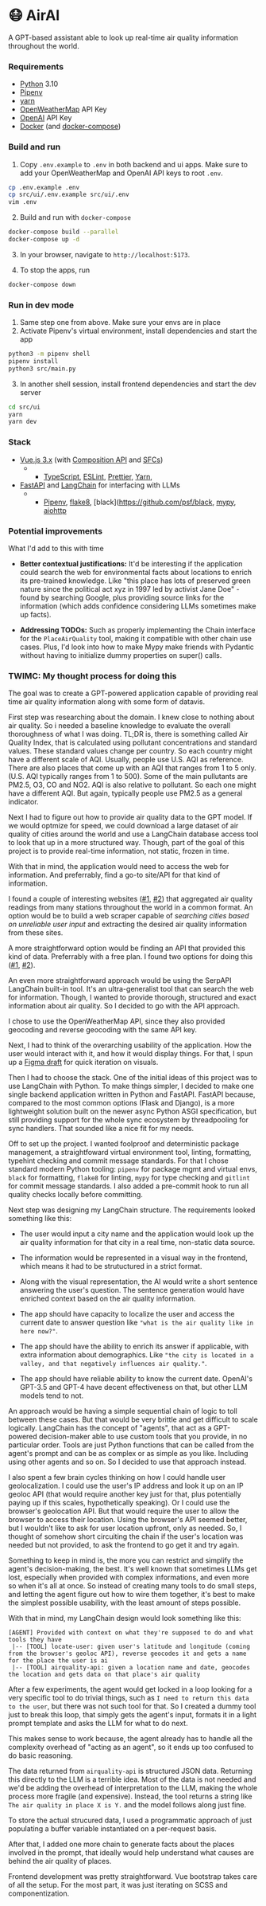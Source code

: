# 😷 AirAI

A GPT-based assistant able to look up real-time air quality information throughout the world.

### Requirements

- [Python](https://github.com/asdf-community/asdf-python) 3.10
- [Pipenv](https://pipenv.pypa.io/en/latest/)
- [yarn](https://classic.yarnpkg.com/lang/en/docs/install/)
- [OpenWeatherMap](https://openweathermap.org/price) API Key
- [OpenAI](https://platform.openai.com/) API Key
- [Docker](https://docs.docker.com/engine/install) (and [docker-compose](https://docs.docker.com/compose/install/))

### Build and run

1. Copy `.env.example` to `.env` in both backend and ui apps. Make sure to add your OpenWeatherMap and OpenAI API keys to root `.env`.

```bash
cp .env.example .env
cp src/ui/.env.example src/ui/.env
vim .env
```

2. Build and run with `docker-compose` 

```bash
docker-compose build --parallel
docker-compose up -d
```

3. In your browser, navigate to `http://localhost:5173`.

4. To stop the apps, run

```bash
docker-compose down
```

### Run in dev mode

1. Same step one from above. Make sure your envs are in place
2. Activate Pipenv's virtual environment, install dependencies and start the app

```bash
python3 -m pipenv shell
pipenv install
python3 src/main.py
```

3. In another shell session, install frontend dependencies and start the dev server

```bash
cd src/ui
yarn
yarn dev
```

### Stack

- [Vue.js 3.x](https://vuejs.org/) (with [Composition API](https://vuejs.org/guide/extras/composition-api-faq.html) and [SFCs](https://vuejs.org/guide/scaling-up/sfc.html))
  - - [TypeScript](https://www.typescriptlang.org/), [ESLint](https://eslint.org/), [Prettier](https://prettier.io/), [Yarn](https://yarnpkg.com/),
- [FastAPI](https://fastapi.tiangolo.com/) and [LangChain](https://python.langchain.com/en/latest/index.html) for interfacing with LLMs
  - - [Pipenv](https://pipenv.pypa.io/en/latest/), [flake8](https://flake8.pycqa.org/en/latest/), [black](https://github.com/psf/black, [mypy](https://mypy-lang.org/), [aiohttp](https://docs.aiohttp.org/en/stable/)

### Potential improvements

What I'd add to this with time

- **Better contextual justifications:** It'd be interesting if the application could search the web for environmental facts about locations to enrich its pre-trained knowledge. Like "this place has lots of preserved green nature since the political act xyz in 1997 led by activist Jane Doe" - found by searching Google, plus providing source links for the information (which adds confidence considering LLMs sometimes make up facts).

- **Addressing TODOs:** Such as properly implementing the Chain interface for the `PlaceAirQuality` tool, making it compatible with other chain use cases. Plus, I'd look into how to make Mypy make friends with Pydantic without having to initialize dummy properties on super() calls.


### TWIMC: My thought process for doing this

The goal was to create a GPT-powered application capable of providing real time air quality information along with some form of datavis.

First step was researching about the domain. I knew close to nothing about air quality. So i needed a baseline knowledge to evaluate the overall thoroughness of what I was doing. TL;DR is, there is something called Air Quality Index, that is calculated using pollutant concentrations and standard values. These standard values change per country. So each country might have a different scale of AQI. Usually, people use U.S. AQI as reference. There are also places that come up with an AQI that ranges from 1 to 5 only. (U.S. AQI typically ranges from 1 to 500). Some of the main pullutants are PM2.5, O3, CO and NO2. AQI is also relative to pollutant. So each one might have a different AQI. But again, typically people use PM2.5 as a general indicator.

Next I had to figure out how to provide air quality data to the GPT model. If we would optmize for speed, we could download a large dataset of air quality of cities around the world and use a LangChain database access tool to look that up in a more structured way. Though, part of the goal of this project is to provide real-time information, not static, frozen in time.

With that in mind, the application would need to access the web for information. And preferrably, find a go-to site/API for that kind of information.

I found a couple of interesting websites ([#1](https://aqicn.org/), [#2](https://www.iqair.com/)) that aggregated air quality readings from many stations throughout the world in a common format. An option would be to build a web scraper capable of _searching cities based on unreliable user input_ and extracting the desired air quality information from these sites.

A more straightforward option would be finding an API that provided this kind of data. Preferrably with a free plan. I found two options for doing this ([#1](https://www.iqair.com/air-pollution-data-api), [#2](https://openweathermap.org/price)).

An even more straightforward approach would be using the SerpAPI LangChain built-in tool. It's an ultra-generalist tool that can search the web for information. Though, I wanted to provide thorough, structured and exact information about air quality. So I decided to go with the API approach.

I chose to use the OpenWeatherMap API, since they also provided geocoding and reverse geocoding with the same API key.

Next, I had to think of the overarching usability of the application. How the user would interact with it, and how it would display things. For that, I spun up a [Figma draft](https://www.figma.com/file/hqd0hUoHhozdCw3jr8ArzR/AirAI?node-id=0%3A1&t=wqPpiuKKLsA7YPS2-1) for quick iteration on visuals.

Then I had to choose the stack. One of the initial ideas of this project was to use LangChain with Python. To make things simpler, I decided to make one single backend application written in Python and FastAPI. FastAPI because, compared to the most common options (Flask and Django), is a more lightweight solution built on the newer async Python ASGI specification, but still providing support for the whole sync ecosystem by threadpooling for sync handlers. That sounded like a nice fit for my needs.

Off to set up the project. I wanted foolproof and deterministic package management, a straightfoward virtual environment tool, linting, formatting, typehint checking and commit message standards. For that I chose standard modern Python tooling: `pipenv` for package mgmt and virtual envs, `black` for formatting, `flake8` for linting, `mypy` for type checking and `gitlint` for commit message standards. I also added a pre-commit hook to run all quality checks locally before committing.

Next step was designing my LangChain structure. The requirements looked something like this:

- The user would input a city name and the application would look up the air quality information for that city in a real time, non-static data source.

- The information would be represented in a visual way in the frontend, which means it had to be strutuctured in a strict format.

- Along with the visual representation, the AI would write a short sentence answering the user's question. The sentence generation would have enriched context based on the air quality information.

- The app should have capacity to localize the user and access the current date to answer question like `"what is the air quality like in here now?"`.

- The app should have the ability to enrich its answer if applicable, with extra information about demographics. Like `"the city is located in a valley, and that negatively influences air quality."`.

- The app should have reliable ability to know the current date. OpenAI's GPT-3.5 and GPT-4 have decent effectiveness on that, but other LLM models tend to not.

An approach would be having a simple sequential chain of logic to toll between these cases. But that would be very brittle and get difficult to scale logically. LangChain has the concept of "agents", that act as a GPT-powered decision-maker able to use custom tools that you provide, in no particular order. Tools are just Python functions that can be called from the agent's prompt and can be as complex or as simple as you like. Including using other agents and so on. So I decided to use that approach instead.

I also spent a few brain cycles thinking on how I could handle user geolocalization. I could use the user's IP address and look it up on an IP geoloc API (that would require another key just for that, plus potentially paying up if this scales, hypothetically speaking). Or I could use the browser's geolocation API. But that would require the user to allow the browser to access their location. Using the browser's API seemed better, but I wouldn't like to ask for user location upfront, only as needed. So, I thought of somehow short circuiting the chain if the user's location was needed but not provided, to ask the frontend to go get it and try again.

Something to keep in mind is, the more you can restrict and simplify the agent's decision-making, the best. It's well known that sometimes LLMs get lost, especially when provided with complex informations, and even more so when it's all at once. So instead of creating many tools to do small steps, and letting the agent figure out how to wire them together, it's best to make the simplest possible usability, with the least amount of steps possible.

With that in mind, my LangChain design would look something like this:

```plaintext
[AGENT] Provided with context on what they're supposed to do and what tools they have
 |-- [TOOL] locate-user: given user's latitude and longitude (coming from the browser's geoloc API), reverse geocodes it and gets a name for the place the user is ai
 |-- [TOOL] airquality-api: given a location name and date, geocodes the location and gets data on that place's air quality
```

After a few experiments, the agent would get locked in a loop looking for a very specific tool to do trivial things, such as `I need to return this data to the user`, but there was not such tool for that. So I created a dummy tool just to break this loop, that simply gets the agent's input, formats it in a light prompt template and asks the LLM for what to do next.

This makes sense to work because, the agent already has to handle all the complexity overhead of "acting as an agent", so it ends up too confused to do basic reasoning.

The data returned from `airquality-api` is structured JSON data. Returning this directly to the LLM is a terrible idea. Most of the data is not needed and we'd be adding the overhead of interpretation to the LLM, making the whole process more fragile (and expensive). Instead, the tool returns a string like `The air quality in place X is Y.` and the model follows along just fine.

To store the actual strucured data, I used a programmatic approach of just populating a buffer variable instantiated on a per-request basis.

After that, I added one more chain to generate facts about the places involved in the prompt, that ideally would help understand what causes are behind the air quality of places.

Frontend development was pretty straightforward. Vue bootstrap takes care of all the setup. For the most part, it was just iterating on SCSS and componentization.
